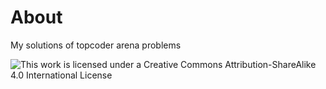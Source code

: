 # About

My solutions of topcoder arena problems

![This work is licensed under a Creative Commons Attribution-ShareAlike 4.0 International License]("https://i.creativecommons.org/l/by-sa/4.0/88x31.png)
